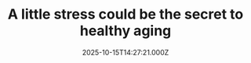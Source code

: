 ---
title: "A little stress could be the secret to healthy aging"
date: 2025-10-15T14:27:21.000Z
category: Health
externalLink: "https://www.sciencedaily.com/releases/2025/10/251015032314.htm"
image: ""
excerpt: "Scientists discovered that specific nutrients in nematodes' diets activate stress defenses that keep their cells healthier over time. These RNAs prevent toxic protein buildup, promoting longevity and vitality. The worms fed with balanced diets lived more active, healthier lives. The findings hint that mild dietary stress could support better aging in humans as well.…"
---